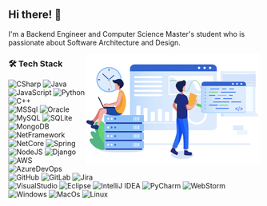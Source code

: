 ## Hi there! 👋
I'm a Backend Engineer and Computer Science Master's student who is passionate about Software Architecture and Design.

<img alt="Intro" src="https://raw.githubusercontent.com/alex-shmukler/alex-shmukler/master/info.png" align="right" width="350"/>

### 🛠 Tech Stack
![CSharp](https://img.shields.io/static/v1?message=C%23&logo=c-sharp&labelColor=5c5c5c&color=blue&logoColor=white&label=%20)
![Java](https://img.shields.io/static/v1?message=Java&logo=java&labelColor=5c5c5c&color=blue&logoColor=white&label=%20)
![JavaScript](https://img.shields.io/static/v1?message=JavaScript&logo=javascript&labelColor=5c5c5c&color=blue&logoColor=white&label=%20)
![Python](https://img.shields.io/static/v1?message=Python&logo=python&labelColor=5c5c5c&color=blue&logoColor=white&label=%20)
![C++](https://img.shields.io/static/v1?message=C%2B%2B&logo=C%2B%2B&labelColor=5c5c5c&color=blue&logoColor=white&label=%20)\
![MSSql](https://img.shields.io/static/v1?message=MSSQL&logo=microsoft-sql-server&labelColor=5c5c5c&color=yellow&logoColor=white&label=%20)
![Oracle](https://img.shields.io/static/v1?message=Oracle&logo=oracle&labelColor=5c5c5c&color=yellow&logoColor=white&label=%20)
![MySQL](https://img.shields.io/static/v1?message=MySQL&logo=mysql&labelColor=5c5c5c&color=yellow&logoColor=white&label=%20)
![SQLite](https://img.shields.io/static/v1?message=SQLite&logo=sqlite&labelColor=5c5c5c&color=yellow&logoColor=white&label=%20)
![MongoDB](https://img.shields.io/static/v1?message=MongeDB&logo=mongodb&labelColor=5c5c5c&color=yellow&logoColor=white&label=%20)\
![NetFramework](https://img.shields.io/static/v1?message=.Net%20Framework&logo=microsoft&labelColor=5c5c5c&color=green&logoColor=white&label=%20)
![NetCore](https://img.shields.io/static/v1?message=.Net%20Core&logo=microsoft&labelColor=5c5c5c&color=green&logoColor=white&label=%20)
![Spring](https://img.shields.io/static/v1?message=Spring&logo=spring&labelColor=5c5c5c&color=green&logoColor=white&label=%20)
![NodeJS](https://img.shields.io/static/v1?message=NodeJS&logo=node.js&labelColor=5c5c5c&color=green&logoColor=white&label=%20)
![Django](https://img.shields.io/static/v1?message=Django&logo=django&labelColor=5c5c5c&color=green&logoColor=white&label=%20)\
![AWS](https://img.shields.io/static/v1?message=AWS&logo=amazon%20aws&labelColor=5c5c5c&color=orange&logoColor=white&label=%20)
![AzureDevOps](https://img.shields.io/static/v1?message=Azure%20DevOps&logo=azure%20devops&labelColor=5c5c5c&color=orange&logoColor=white&label=%20)
![GitHub](https://img.shields.io/static/v1?message=GitHub&logo=github&labelColor=5c5c5c&color=orange&logoColor=white&label=%20)
![GitLab](https://img.shields.io/static/v1?message=GitLab&logo=gitlab&labelColor=5c5c5c&color=orange&logoColor=white&label=%20)
![Jira](https://img.shields.io/static/v1?message=Jira&logo=jira&labelColor=5c5c5c&color=orange&logoColor=white&label=%20)\
![VisualStudio](https://img.shields.io/static/v1?message=Visual%20Studio&logo=visual-studio&labelColor=5c5c5c&color=brightgreen&logoColor=white&label=%20)
![Eclipse](https://img.shields.io/static/v1?message=Eclipse&logo=Eclipse%20IDE&labelColor=5c5c5c&color=brightgreen&logoColor=white&label=%20)
![IntelliJ IDEA](https://img.shields.io/static/v1?message=IntelliJ%20IDEA&logo=IntelliJ%20IDEA&labelColor=5c5c5c&color=brightgreen&logoColor=white&label=%20)
![PyCharm](https://img.shields.io/static/v1?message=PyCharm&logo=PyCharm&labelColor=5c5c5c&color=brightgreen&logoColor=white&label=%20)
![WebStorm](https://img.shields.io/static/v1?message=WebStorm&logo=WebStorm&labelColor=5c5c5c&color=brightgreen&logoColor=white&label=%20)\
![Windows](https://img.shields.io/static/v1?message=Windows&logo=windows&labelColor=5c5c5c&color=red&logoColor=white&label=%20)
![MacOs](https://img.shields.io/static/v1?message=MacOS&logo=apple&labelColor=5c5c5c&color=red&logoColor=white&label=%20)
![Linux](https://img.shields.io/static/v1?message=Linux&logo=linux&labelColor=5c5c5c&color=red&logoColor=white&label=%20) 
